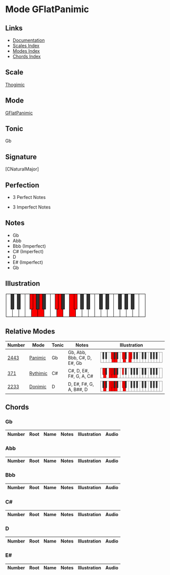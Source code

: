 # Mode GFlatPanimic

## Links

- [Documentation](index.md)
- [Scales Index](Scales.md)
- [Modes Index](Modes.md)
- [Chords Index](Chords.md)

## Scale

[Thogimic](ScaleThogimic.md)

## Mode

[GFlatPanimic](ModeGFlatPanimic.md)

## Tonic

Gb

## Signature

[CNaturalMajor]

## Perfection

 - 3 Perfect Notes

 - 3 Imperfect Notes

## Notes

- Gb
- Abb
- Bbb (Imperfect)
- C# (Imperfect)
- D
- E# (Imperfect)
- Gb

## Illustration

![GFlatPanimic](ModeGFlatPanimic.png)

## Relative Modes

| Number | Mode | Tonic | Notes | Illustration |
|--------|------|-------|-------|--------------|
| [2443](https://ianring.com/musictheory/scales/2443) | [Panimic](ModePanimic.md) | Gb | Gb, Abb, Bbb, C#, D, E#, Gb | ![GFlatPanimic](ModeGFlatPanimic.png) |
| [371](https://ianring.com/musictheory/scales/371) | [Rythimic](ModeRythimic.md) | C# | C#, D, E#, F#, G, A, C# | ![CSharpRythimic](ModeCSharpRythimic.png) |
| [2233](https://ianring.com/musictheory/scales/2233) | [Donimic](ModeDonimic.md) | D | D, E#, F#, G, A, B##, D | ![DNaturalDonimic](ModeDNaturalDonimic.png) |

## Chords

### Gb

| Number | Root | Name | Notes | Illustration | Audio |
|--------|------|------|-------|--------------|-------|

### Abb

| Number | Root | Name | Notes | Illustration | Audio |
|--------|------|------|-------|--------------|-------|

### Bbb

| Number | Root | Name | Notes | Illustration | Audio |
|--------|------|------|-------|--------------|-------|

### C#

| Number | Root | Name | Notes | Illustration | Audio |
|--------|------|------|-------|--------------|-------|

### D

| Number | Root | Name | Notes | Illustration | Audio |
|--------|------|------|-------|--------------|-------|

### E#

| Number | Root | Name | Notes | Illustration | Audio |
|--------|------|------|-------|--------------|-------|

